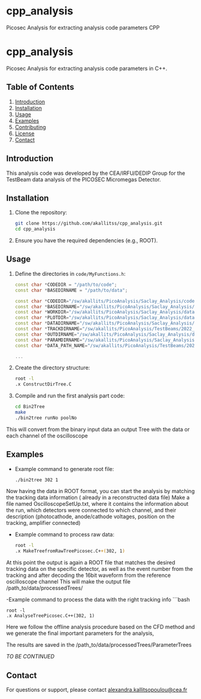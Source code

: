 # cpp_analysis
Picosec Analysis for extracting analysis code parameters CPP

# cpp_analysis

Picosec Analysis for extracting analysis code parameters in C++.

## Table of Contents
1. [Introduction](#introduction)
2. [Installation](#installation)
3. [Usage](#usage)
4. [Examples](#examples)
5. [Contributing](#contributing)
6. [License](#license)
7. [Contact](#contact)

## Introduction
This analysis code was developed by the CEA/IRFU/DEDIP Group for the TestBeam data analysis of the PICOSEC Micromegas Detector.

## Installation
1. Clone the repository:
    ```bash
    git clone https://github.com/akallitss/cpp_analysis.git
    cd cpp_analysis
    ```
2. Ensure you have the required dependencies (e.g., ROOT).

## Usage
1. Define the directories in `code/MyFunctions.h`:
    ```cpp
    const char *CODEDIR = "/path/to/code";
    const char *BASEDIRNAME = "/path/to/data";

    const char *CODEDIR="/sw/akallits/PicoAnalysis/Saclay_Analysis/code";
    const char *BASEDIRNAME="/sw/akallits/PicoAnalysis/Saclay_Analysis/data/2022_October_h4";
    const char *WORKDIR="/sw/akallits/PicoAnalysis/Saclay_Analysis/data/2022_October_h4/wdir";
    const char *PLOTDIR="/sw/akallits/PicoAnalysis/Saclay_Analysis/data/2022_October_h4/plots";
    const char *DATADIRNAME="/sw/akallits/PicoAnalysis/Saclay_Analysis/data/2022_October_h4/dataTrees";
    const char *TRACKDIRNAME="/sw/akallits/PicoAnalysis/TestBeams/2022_October_h4/tracking/";
    const char *OUTDIRNAME="/sw/akallits/PicoAnalysis/Saclay_Analysis/data/2022_October_h4/processedTrees";
    const char *PARAMDIRNAME="/sw/akallits/PicoAnalysis/Saclay_Analysis/data/2022_October_h4/processedTrees/ParameterTrees";
    const char *DATA_PATH_NAME="/sw/akallits/PicoAnalysis/TestBeams/2022_October_h4";

    ...
    ```
2. Create the directory structure:
    ```bash
    root -l
    .x ConstructDirTree.C
    ```
3. Compile and run the first analysis part code:
    ```bash
    cd Bin2Tree
    make
    ./bin2tree runNo poolNo
    ```
This will convert from the binary input data an output Tree with the data or each channel of the oscilloscope

## Examples
- Example command to generate root file:
    ```bash
    ./bin2tree 302 1
    ```
Now having the data in ROOT format, you can start the analysis by matching the tracking data information ( already in a reconstructed data file) 
Make a file named OscilloscopeSetUp.txt, where it contains the information about the run, which detectors were connected to which channel, 
and their description (photocathode, anode/cathode voltages, position on the tracking, amplifier connected) 

- Example command to process raw data:
    ```bash
    root -l
    .x MakeTreefromRawTreePicosec.C++(302, 1)
    ```
At this point the output is again a ROOT file that matches the desired tracking data on the specific detector, as well as the event number from the tracking
and after decoding the 16bit waveform from the reference oscilloscope channel
This will make the output file /path_to/data/processedTrees/ 

-Example command to process the data with the right tracking info
    ```bash
    
    root -l
    .x AnalyseTreePicosec.C++(302, 1)
Here we follow the offline analysis procedure based on the CFD method
and we generate the final important parameters for the analysis, 

The results are saved in the /path_to/data/processedTrees/ParameterTrees

*TO BE CONTINUED* 

## Contact
For questions or support, please contact [alexandra.kallitsopoulou@cea.fr](alexandra.kallitsopoulou@cea.fr)
